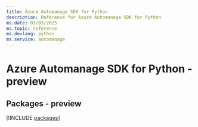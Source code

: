 ```yaml
---
title: Azure Automanage SDK for Python
description: Reference for Azure Automanage SDK for Python
ms.date: 03/03/2025
ms.topic: reference
ms.devlang: python
ms.service: automanage
---
```

# Azure Automanage SDK for Python - preview
## Packages - preview
[!INCLUDE [packages](automanage-index.md)]